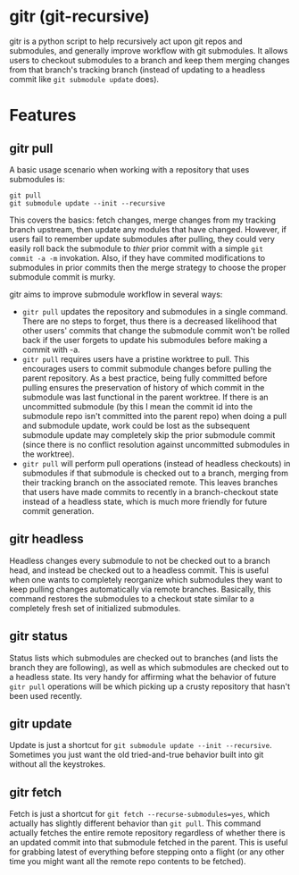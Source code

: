 gitr (git-recursive)
====================

gitr is a python script to help recursively act upon git repos and submodules, and generally improve workflow with git submodules.  It allows users to checkout submodules to a branch and keep them merging changes from that branch's tracking branch (instead of updating to a headless commit like `git submodule update` does).

Features
========

gitr pull
---------

A basic usage scenario when working with a repository that uses submodules is:

```
git pull
git submodule update --init --recursive
```

This covers the basics: fetch changes, merge changes from my tracking branch upstream, then update any modules that have changed.  However, if users fail to remember update submodules after pulling, they could very easily roll back the submodule to *thier* prior commit with a simple `git commit -a -m` invokation.  Also, if they have commited modifications to submodules in prior commits then the merge strategy to choose the proper submodule commit is murky.

gitr aims to improve submodule workflow in several ways:
* `gitr pull` updates the repository and submodules in a single command.  There are no steps to forget, thus there is a decreased likelihood that other users' commits that change the submodule commit won't be rolled back if the user forgets to update his submodules before making a commit with -a.
* `gitr pull` requires users have a pristine worktree to pull.  This encourages users to commit submodule changes before pulling the parent repository.  As a best practice, being fully committed before pulling ensures the preservation of history of which commit in the submodule was last functional in the parent worktree.  If there is an uncommitted submodule (by this I mean the commit id into the submodule repo isn't committed into the parent repo) when doing a pull and submodule update, work could be lost as the subsequent submodule update may completely skip the prior submodule commit (since there is no conflict resolution against uncommitted submodules in the worktree).
* `gitr pull` will perform pull operations (instead of headless checkouts) in submodules if that submodule is checked out to a branch, merging from their tracking branch on the associated remote.  This leaves branches that users have made commits to recently in a branch-checkout state instead of a headless state, which is much more friendly for future commit generation.

gitr headless
-------------

Headless changes every submodule to not be checked out to a branch head, and instead be checked out to a headless commit.  This is useful when one wants to completely reorganize which submodules they want to keep pulling changes automatically via remote branches.  Basically, this command restores the submodules to a checkout state similar to a completely fresh set of initialized submodules.

gitr status
-----------

Status lists which submodules are checked out to branches (and lists the branch they are following), as well as which submodules are checked out to a headless state.  Its very handy for affirming what the behavior of future `gitr pull` operations will be which picking up a crusty repository that hasn't been used recently.

gitr update
-----------

Update is just a shortcut for `git submodule update --init --recursive`.  Sometimes you just want the old tried-and-true behavior built into git without all the keystrokes.

gitr fetch
----------

Fetch is just a shortcut for `git fetch --recurse-submodules=yes`, which actually has slightly different behavior than `git pull`.  This command actually fetches the entire remote repository regardless of whether there is an updated commit into that submodule fetched in the parent.  This is useful for grabbing latest of everything before stepping onto a flight (or any other time you might want all the remote repo contents to be fetched).
